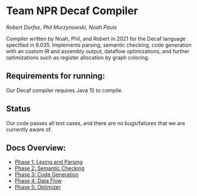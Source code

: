 
# Team NPR Decaf Compiler

*Robert Durfee, Phil Murzynowski, Noah Pauls*

Compiler written by Noah, Phil, and Robert in 2021 for the Decaf language specified in 6.035. Implements parsing, semantic checking, code generation with an custom IR and assembly output, dataflow optimizations, and further optimizations such as register allocation by graph coloring.

## Requirements for running:

Our Decaf compiler requires Java 15 to compile.

## Status

Our code passes all test cases, and there are no bugs/failures that we are currently aware of.
 
## Docs Overview:

- [Phase 1: Lexing and Parsing](doc/1-lex-parse.md)
- [Phase 2: Semantic Checking](doc/2-semantics.md)
- [Phase 3: Code Generation](doc/3-codegen.md)
- [Phase 4: Data Flow](doc/4-dataflow.md)
- [Phase 5: Optimizer](doc/5-optimizer.md)
